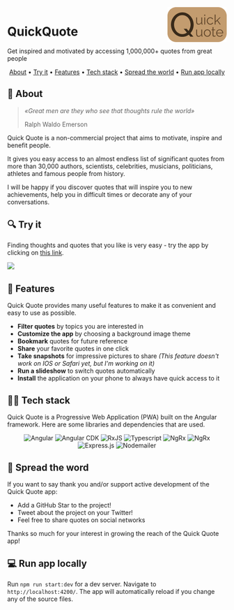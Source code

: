<img src="https://github.com/RedtigerAV/quick-quote/blob/develop/readme_assets/logo.png" align="right" />

# QuickQuote

Get inspired and motivated by accessing 1,000,000+ quotes from great people

<p align="center">
  <a href="#about">About</a> •
  <a href="#try-it">Try it</a> •
  <a href="#features">Features</a> •
  <a href="#tech-stack">Tech stack</a> •
  <a href="#spread-the-world">Spread the world</a> •
  <a href="#run-app-locally">Run app locally</a>
</p>

## 🧐 About

> _«Great men are they who see that thoughts rule the world»_
> 
> Ralph Waldo Emerson

Quick Quote is a non-commercial project that aims to motivate, inspire and benefit people.

It gives you easy access to an almost endless list of significant quotes from more than 30,000 authors, scientists, celebrities, musicians, politicians, athletes and famous people from history.

I will be happy if you discover quotes that will inspire you to new achievements, help you in difficult times or decorate any of your conversations.

## 🔍 Try it

Finding thoughts and quotes that you like is very easy - try the app by clicking on [this link](https://www.quickquote.space).

<img src="https://github.com/RedtigerAV/quick-quote/blob/develop/readme_assets/demo.gif">

## 🚀 Features

Quick Quote provides many useful features to make it as convenient and easy to use as possible.

* **Filter quotes** by topics you are interested in
* **Customize the app** by choosing a background image theme
* **Bookmark** quotes for future reference
* **Share** your favorite quotes in one click
* **Take snapshots** for impressive pictures to share
  _(This feature doesn't work on IOS or Safari yet, but I'm working on it)_
* **Run a slideshow** to switch quotes automatically
* **Install** the application on your phone to always have quick access to it


## 👨‍💻 Tech stack
Quick Quote is a Progressive Web Application (PWA) built on the Angular framework.
Here are some libraries and dependencies that are used.

<p align="center">
  <img src="https://img.shields.io/badge/%40angular%2Fcli-13.2.3-green" alt="Angular">
  <img src="https://img.shields.io/badge/%40angular/cdk-13.3.7-blue" alt="Angular CDK">
  <img src="https://img.shields.io/badge/%40rxjs-7.5.0-blue" alt="RxJS">
  <img src="https://img.shields.io/badge/%40typescript-4.5.2-blue" alt="Typescript">
  <img src="https://img.shields.io/badge/%40ngrx-13.2.0-blue" alt="NgRx">
  <img src="https://img.shields.io/badge/%40hammerjs-2.0.8-blue" alt="NgRx">
  <img src="https://img.shields.io/badge/%40express-4.18.1-green" alt="Express.js">
  <img src="https://img.shields.io/badge/%40nodemailer-6.7.5-blue" alt="Nodemailer">
</p>

## 🌟 Spread the word

If you want to say thank you and/or support active development of the Quick Quote app:

* Add a GitHub Star to the project!
* Tweet about the project on your Twitter!
* Feel free to share quotes on social networks

Thanks so much for your interest in growing the reach of the Quick Quote app!

## 💻 Run app locally

Run `npm run start:dev` for a dev server. Navigate to `http://localhost:4200/`. The app will automatically reload if you change any of the source files.
